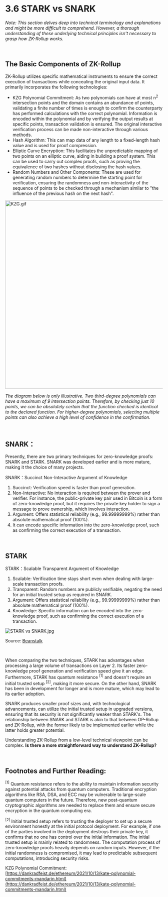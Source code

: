 # 3.6 STARK vs SNARK

_Note: This section delves deep into technical terminology and explanations and might be more difficult to comprehend. However, a thorough understanding of these underlying technical principles isn't necessary to grasp how ZK-Rollup works._

&nbsp; 
## The Basic Components of ZK-Rollup

ZK-Rollup utilizes specific mathematical instruments to ensure the correct execution of transactions while concealing the original input data. It primarily incorporates the following technologies:

- KZG Polynomial Commitment: As two polynomials can have at most n<sup>2</sup> intersection points and the domain contains an abundance of points, validating a finite number of times is enough to confirm the counterparty has performed calculations with the correct polynomial. Information is encoded within the polynomial and by verifying the output results at specific points, transaction validation is ensured. The original interactive verification process can be made non-interactive through various methods.
- Hash Algorithm: This can map data of any length to a fixed-length hash value and is used for proof compression.
- Elliptic Curve Encryption: This facilitates the unpredictable mapping of two points on an elliptic curve, aiding in building a proof system. This can be used to carry out complex proofs, such as proving the equivalence of two hashes without disclosing the hash values.
- Random Numbers and Other Components: These are used for generating random numbers to determine the starting point for verification, ensuring the randomness and non-interactivity of the sequence of points to be checked through a mechanism similar to "the influence of the previous hash on the next hash".

<img src="/assets/3.6.1.gif" width="600px" alt="KZG.gif" />

_The diagram below is only illustrative. Two third-degree polynomials can have a maximum of 9 intersection points. Therefore, by checking just 10 points, we can be absolutely certain that the function checked is identical to the declared function. For higher-degree polynomials, selecting multiple points can also achieve a high level of confidence in the confirmation._

&nbsp; 

## SNARK：

Presently, there are two primary techniques for zero-knowledge proofs: SNARK and STARK. SNARK was developed earlier and is more mature, making it the choice of many projects.

SNARK：Succinct Non-Interactive Argument of Knowledge

1. Succinct: Verification speed is faster than proof generation.
2. Non-Interactive: No interaction is required between the prover and verifier. For instance, the public-private key pair used in Bitcoin is a form of zero-knowledge proof, but it requires the private key holder to sign a message to prove ownership, which involves interaction.
3. Argument: Offers statistical reliability (e.g., 99.99999999%) rather than absolute mathematical proof (100%).
4. It can encode specific information into the zero-knowledge proof, such as confirming the correct execution of a transaction.

&nbsp; 

## STARK

STARK：Scalable Transparent Argument of Knowledge

1. Scalable: Verification time stays short even when dealing with large-scale transaction proofs.
2. Transparent: Random numbers are publicly verifiable, negating the need for an initial trusted setup as required in SNARK.
3. Argument: Offers statistical reliability (e.g., 99.99999999%) rather than absolute mathematical proof (100%).
4. Knowledge: Specific information can be encoded into the zero-knowledge proof, such as confirming the correct execution of a transaction.

<img src="/assets/3.6.2.jpg" alt="STARK vs SNARK.jpg" />

Source: [Beanstalk](https://docs.google.com/presentation/d/1gfB6WZMvM9mmDKofFibIgsyYShdf0RV_Y8TLz3k1Ls0/edit#slide=id.g443ebc39b4_0_92)

&nbsp; 

When comparing the two techniques, STARK has advantages when processing a large volume of transactions on Layer 2. Its faster zero-knowledge proof generation and verification speed give it an edge. Furthermore, STARK has quantum resistance <sup>[1]</sup> and doesn't require an initial trusted setup <sup>[2]</sup>, making it more secure. On the other hand, SNARK has been in development for longer and is more mature, which may lead to its earlier adoption.

SNARK produces smaller proof sizes and, with technological advancements, can utilize the initial trusted setup in upgraded versions, ensuring that its security is not significantly weaker than STARK's. The relationship between SNARK and STARK is akin to that between OP-Rollup and ZK-Rollup, with the former likely to be implemented earlier while the latter holds greater potential.

Understanding ZK-Rollup from a low-level technical viewpoint can be complex. **Is there a more straightforward way to understand ZK-Rollup?**


&nbsp; 
## Footnotes and Further Reading:

<sup>[1]</sup> Quantum resistance refers to the ability to maintain information security against potential attacks from quantum computers. Traditional encryption algorithms like RSA, DSA, and ECC may be vulnerable to large-scale quantum computers in the future. Therefore, new post-quantum cryptographic algorithms are needed to replace them and ensure secure encryption in the quantum computing era.

<sup>[2]</sup> Initial trusted setup refers to trusting the deployer to set up a secure environment honestly at the initial protocol deployment. For example, if one of the parties involved in the deployment destroys their private key, it confirms that no one has control over the initial information. The initial trusted setup is mainly related to randomness. The computation process of zero-knowledge proofs heavily depends on random inputs. However, if the initial randomness is compromised, it may lead to predictable subsequent computations, introducing security risks.

KZG Polynomial Commitment: [https://dankradfeist.de/ethereum/2021/10/13/kate-polynomial-commitments-mandarin.html](https://dankradfeist.de/ethereum/2021/10/13/kate-polynomial-commitments-mandarin.html)

<GithubAvatar owner='lxdao-official' repo='myfirstlayer2-frontend' path='mdx/zh/3.6-stark-vs-snark.md' />